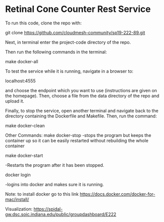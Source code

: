 # Retinal Cone Counter Rest Service

To run this code, clone the repo with:

git clone https://github.com/cloudmesh-community/sp19-222-89.git

Next, in terminal enter the project-code directory of the repo.

Then run the following commands in the terminal:

make docker-all

To test the service while it is running, navigate in a browser to:

localhost:4555

and choose the endpoint which you want to use (instructions are given on the homepage). Then, choose a file from the data directory of the repo and upload it.

Finally, to stop the service, open another terminal and navigate back to the directory containing the Dockerfile and Makefile.
Then, run the command:

make docker-clean

Other Commands:
make docker-stop 
-stops the program but keeps the container up so it can be easily restarted without rebuilding the whole container

make docker-start

-Restarts the program after it has been stopped.

docker login

-logins into docker and makes sure it is running.

Note: to install docker go to this link https://docs.docker.com/docker-for-mac/install/

Visualization: https://spidal-gw.dsc.soic.indiana.edu/public/groupdashboard/E222
